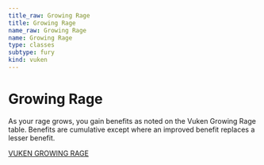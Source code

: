 ```yaml
---
title_raw: Growing Rage
title: Growing Rage
name_raw: Growing Rage
name: Growing Rage
type: classes
subtype: fury
kind: vuken
---
```


# Growing Rage

As your rage grows, you gain benefits as noted on the Vuken Growing Rage table. Benefits are cumulative except where an improved benefit replaces a lesser benefit.

[VUKEN GROWING RAGE](./Vuken%20Growing%20Rage.md)
